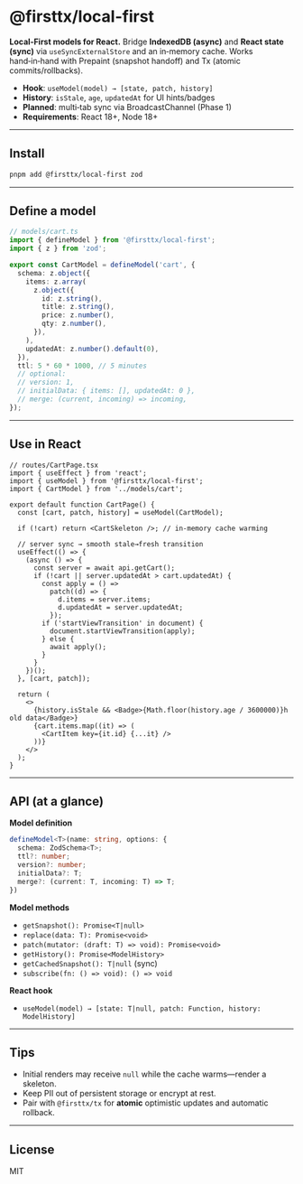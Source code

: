 # @firsttx/local-first

**Local‑First models for React.** Bridge **IndexedDB (async)** and **React state (sync)** via `useSyncExternalStore` and an in‑memory cache. Works hand‑in‑hand with Prepaint (snapshot handoff) and Tx (atomic commits/rollbacks).

- **Hook**: `useModel(model) → [state, patch, history]`
- **History**: `isStale`, `age`, `updatedAt` for UI hints/badges
- **Planned**: multi‑tab sync via BroadcastChannel (Phase 1)
- **Requirements**: React 18+, Node 18+

---

## Install

```bash
pnpm add @firsttx/local-first zod
```

---

## Define a model

```ts
// models/cart.ts
import { defineModel } from '@firsttx/local-first';
import { z } from 'zod';

export const CartModel = defineModel('cart', {
  schema: z.object({
    items: z.array(
      z.object({
        id: z.string(),
        title: z.string(),
        price: z.number(),
        qty: z.number(),
      }),
    ),
    updatedAt: z.number().default(0),
  }),
  ttl: 5 * 60 * 1000, // 5 minutes
  // optional:
  // version: 1,
  // initialData: { items: [], updatedAt: 0 },
  // merge: (current, incoming) => incoming,
});
```

---

## Use in React

```tsx
// routes/CartPage.tsx
import { useEffect } from 'react';
import { useModel } from '@firsttx/local-first';
import { CartModel } from '../models/cart';

export default function CartPage() {
  const [cart, patch, history] = useModel(CartModel);

  if (!cart) return <CartSkeleton />; // in‑memory cache warming

  // server sync → smooth stale→fresh transition
  useEffect(() => {
    (async () => {
      const server = await api.getCart();
      if (!cart || server.updatedAt > cart.updatedAt) {
        const apply = () =>
          patch((d) => {
            d.items = server.items;
            d.updatedAt = server.updatedAt;
          });
        if ('startViewTransition' in document) {
          document.startViewTransition(apply);
        } else {
          await apply();
        }
      }
    })();
  }, [cart, patch]);

  return (
    <>
      {history.isStale && <Badge>{Math.floor(history.age / 3600000)}h old data</Badge>}
      {cart.items.map((it) => (
        <CartItem key={it.id} {...it} />
      ))}
    </>
  );
}
```

---

## API (at a glance)

**Model definition**

```ts
defineModel<T>(name: string, options: {
  schema: ZodSchema<T>;
  ttl?: number;
  version?: number;
  initialData?: T;
  merge?: (current: T, incoming: T) => T;
})
```

**Model methods**

- `getSnapshot(): Promise<T|null>`
- `replace(data: T): Promise<void>`
- `patch(mutator: (draft: T) => void): Promise<void>`
- `getHistory(): Promise<ModelHistory>`
- `getCachedSnapshot(): T|null` (sync)
- `subscribe(fn: () => void): () => void`

**React hook**

- `useModel(model) → [state: T|null, patch: Function, history: ModelHistory]`

---

## Tips

- Initial renders may receive `null` while the cache warms—render a skeleton.
- Keep PII out of persistent storage or encrypt at rest.
- Pair with `@firsttx/tx` for **atomic** optimistic updates and automatic rollback.

---

## License

MIT
